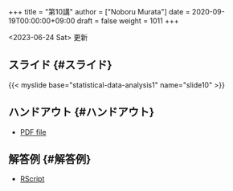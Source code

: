+++
title = "第10講"
author = ["Noboru Murata"]
date = 2020-09-19T00:00:00+09:00
draft = false
weight = 1011
+++

<span class="timestamp-wrapper"><span class="timestamp">&lt;2023-06-24 Sat&gt; </span></span> 更新


## スライド {#スライド}

{{< myslide base="statistical-data-analysis1" name="slide10" >}}


## ハンドアウト {#ハンドアウト}

-   [PDF file](https://noboru-murata.github.io/statistical-data-analysis1/pdfs/slide10.pdf)


## 解答例 {#解答例}

-   [RScript](https://noboru-murata.github.io/statistical-data-analysis1/code/slide10.R)
